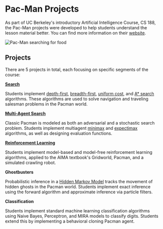 # Pac-Man Projects
As part of UC Berkeley's introductory Artificial Intelligence Course, CS 188, the Pac-Man projects were developed to help students understand the lesson material better. You can find more information on their [website](http://ai.berkeley.edu/project_overview.html).


![Pac-Man searching for food](https://github.com/ngbolin/pacman_projects/blob/master/images/pacman.jpg)


## Projects

There are 5 projects in total, each focusing on specific segments of the course:

[**Search**](https://github.com/ngbolin/pacman_projects/tree/master/search)

Students implement [depth-first](https://en.wikipedia.org/wiki/Depth-first_search), [breadth-first](https://en.wikipedia.org/wiki/Breadth-first_search), [uniform cost](https://algorithmicthoughts.wordpress.com/2012/12/15/artificial-intelligence-uniform-cost-searchucs/), and [A* search](https://en.wikipedia.org/wiki/A*_search_algorithm) algorithms. These algorithms are used to solve navigation and traveling salesman problems in the Pacman world.


[**Multi-Agent Search**](https://github.com/ngbolin/pacman_projects/tree/master/multiagent)

Classic Pacman is modeled as both an adversarial and a stochastic search problem. Students implement multiagent [minimax](https://en.wikipedia.org/wiki/Minimax) and [expectimax](https://web.uvic.ca/~maryam/AISpring94/Slides/06_ExpectimaxSearch.pdf) algorithms, as well as designing evaluation functions.


[**Reinforcement Learning**](https://github.com/ngbolin/PacManProjects/tree/master/reinforcement)

Students implement model-based and model-free reinforcement learning algorithms, applied to the AIMA textbook's Gridworld, Pacman, and a simulated crawling robot.


**Ghostbusters**

Probabilistic inference in a [Hidden Markov Model](https://en.wikipedia.org/wiki/Hidden_Markov_model) tracks the movement of hidden ghosts in the Pacman world. Students implement exact inference using the forward algorithm and approximate inference via particle filters.


**Classification**

Students implement standard machine learning classification algorithms using Naive Bayes, Perceptron, and MIRA models to classify digits. Students extend this by implementing a behavioral cloning Pacman agent.
